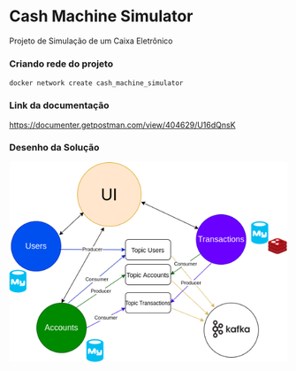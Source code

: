 # Cash Machine Simulator
Projeto de Simulação de um Caixa Eletrônico

### Criando rede do projeto
```
docker network create cash_machine_simulator
```

### Link da documentação
https://documenter.getpostman.com/view/404629/U16dQnsK

### Desenho da Solução
![microservices](https://github.com/jowxavier/CashMashineSimulator/blob/develop/microservices.png)